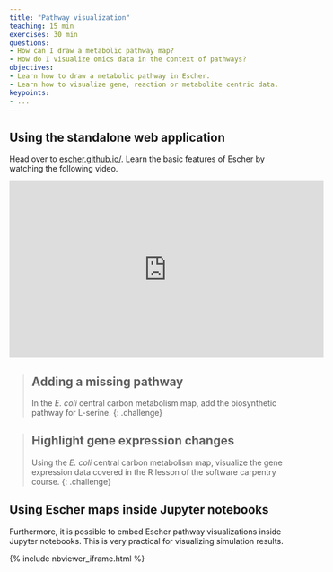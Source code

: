 ```yaml
---
title: "Pathway visualization"
teaching: 15 min
exercises: 30 min
questions:
- How can I draw a metabolic pathway map?
- How do I visualize omics data in the context of pathways?
objectives:
- Learn how to draw a metabolic pathway in Escher.
- Learn how to visualize gene, reaction or metabolite centric data.
keypoints:
- ...
---
```


## Using the standalone web application

Head over to [escher.github.io/](https://escher.github.io/). Learn the basic features of Escher by watching the following video.

<iframe width="560" height="315" src="https://www.youtube.com/embed/qUipX-xzZjQ" frameborder="0" allowfullscreen></iframe>


> ## Adding a missing pathway
>
> In the _E. coli_ central carbon metabolism map, add the biosynthetic pathway for L-serine.
{: .challenge}

> ## Highlight gene expression changes
>
> Using the _E. coli_ central carbon metabolism map, visualize the gene expression data covered in the R lesson of the software carpentry course.
{: .challenge}

## Using Escher maps inside Jupyter notebooks

Furthermore, it is possible to embed Escher pathway visualizations inside Jupyter notebooks. This is very practical for visualizing simulation results.

{% include nbviewer_iframe.html %}
